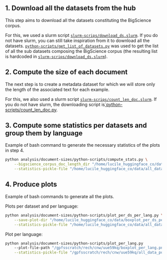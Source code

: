 ## 1. Download all the datasets from the hub

This step aims to download all the datasets constituting the BigScience corpus.

For this, we used a slurm script [`slurm-scrips/download_ds.slurm`](slurm-scrips/download_ds.slurm). If you do not have slurm, you can still take inspiration from it to download all the datasets. [`python-scripts/get_list_of_datasets.py`](python-scripts/get_list_of_datasets.py) was used to get the list of all the sub datasets composing the BigScience corpus (the resulting list is hardcoded in [`slurm-scrips/download_ds.slurm`](slurm-scrips/download_ds.slurm)).

## 2. Compute the size of each document

The next step is to create a metadata dataset for which we will store only the length of the associated text for each example. 

For this, we also used a slurm script [`slurm-scrips/count_len_doc.slurm`](slurm-scrips/count_len_doc.slurm). If you do not have slurm, the downloading script is[`python-scripts/count_len_doc.py](python-scripts/count_len_doc.py).
## 3. Compute some statistics per datasets and group them by language

Example of bash command to generate the necessary statistics of the plots in step 4.
```bash
python analysis/document-sizes/python-scripts/compute_stats.py \
    --bigscience_corpus_doc_length_dir "/home/lucile_huggingface_co/data/bigscience_corpus_doc_length" \
    --statistics-pickle-file "/home/lucile_huggingface_co/data/all_data_point.pickle"
```

## 4. Produce plots

Example of bash commands to generate all the plots.

Plots per dataset and per language:
```bash
python analysis/document-sizes/python-scripts/plot_per_ds_per_lang.py \
    --save-plot-dir "/home/lucile_huggingface_co/data/boxplot_per_ds_per_lang" \
    --statistics-pickle-file "/home/lucile_huggingface_co/data/all_data_point.pickle"
```
Plot per language:
```bash
python analysis/document-sizes/python-scripts/plot_per_lang.py
    --plot-file-path "/gpfsscratch/rech/cnw/uue59kq/boxplot_per_lang.png" \
    --statistics-pickle-file "/gpfsscratch/rech/cnw/uue59kq/all_data_point.pickle"
```